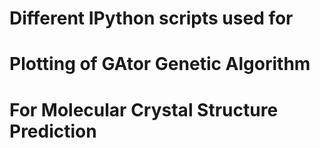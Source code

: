 # Different IPython scripts used for
# Plotting of GAtor Genetic Algorithm
# For Molecular Crystal Structure Prediction
